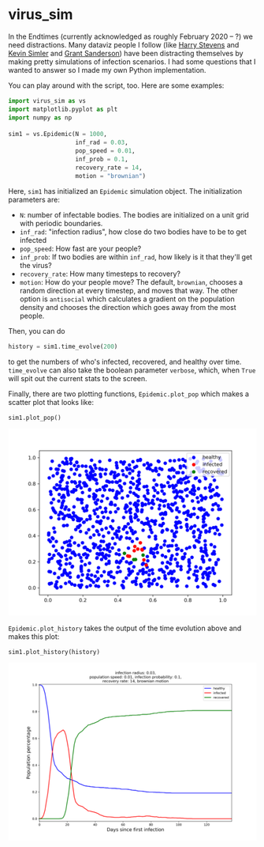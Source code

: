 # virus_sim

In the Endtimes (currently acknowledged as roughly February 2020 – ?) we need distractions.
Many dataviz people I follow (like [Harry Stevens](https://www.washingtonpost.com/graphics/2020/world/corona-simulator/) and [Kevin Simler](https://meltingasphalt.com/interactive/outbreak/) and [Grant Sanderson](https://twitter.com/3blue1brown/status/1241082514023649280))
have been distracting themselves by making pretty simulations of infection scenarios.  I had some questions that I wanted to answer so I
made my own Python implementation.

You can play around with the script, too.  Here are some examples:

```python
import virus_sim as vs
import matplotlib.pyplot as plt
import numpy as np

sim1 = vs.Epidemic(N = 1000,
                   inf_rad = 0.03,
                   pop_speed = 0.01,
                   inf_prob = 0.1,
                   recovery_rate = 14,
                   motion = "brownian")
```

Here, `sim1` has initialized an `Epidemic` simulation object.  The initialization parameters are:

- `N`: number of infectable bodies.  The bodies are initialized on a unit grid with periodic boundaries.
- `inf_rad`: "infection radius", how close do two bodies have to be to get infected
- `pop_speed`: How fast are your people?
- `inf_prob`: If two bodies are within `inf_rad`, how likely is it that they'll get the virus?
- `recovery_rate`: How many timesteps to recovery?
- `motion`: How do your people move?  The default, `brownian`, chooses a random direction
at every timestep, and moves that way.  The other option is `antisocial` which calculates a gradient on
the population density and chooses the direction which goes away from the most people.

Then, you can do
```python
history = sim1.time_evolve(200)
```
to get the numbers of who's infected, recovered, and healthy over time. `time_evolve` can also take the boolean parameter
`verbose`, which, when `True` will spit out the current stats to the screen.

Finally, there are two plotting functions, `Epidemic.plot_pop` which makes a scatter plot that looks like:
```python
sim1.plot_pop()
```
![popplot][pop_plot]


`Epidemic.plot_history` takes the output of the time evolution above and makes this plot:
```python
sim1.plot_history(history)
```
![histplot][hist_plot]


[pop_plot]: https://github.com/deichdeich/virus_sim/blob/master/plots/plot_pop.png
[hist_plot]: https://github.com/deichdeich/virus_sim/blob/master/plots/plot_history.png
